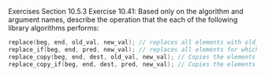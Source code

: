 Exercises Section 10.5.3
Exercise 10.41: Based only on the algorithm and argument names, describe
the operation that the each of the following library algorithms performs:

```c++
replace(beg, end, old_val, new_val); // replaces all elements with old_val in a sequence with the new_val
replace_if(beg, end, pred, new_val); // replaces all elements for which pred returns true with new_val
replace_copy(beg, end, dest, old_val, new_val); // Copies the elements from the range [beg, end) to another range beginning with dest replacing all elements with old_val with new_val
replace_copy_if(beg, end, dest, pred, new_val); // Copies the elements from the range [beg, end) to another range beginning with dest replacing all elements for which pred returns true with new_val
```

